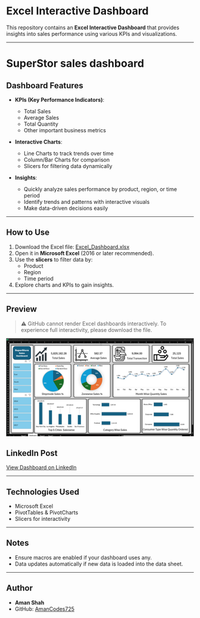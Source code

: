 

# Excel Interactive Dashboard

This repository contains an **Excel Interactive Dashboard** that provides insights into sales performance using various KPIs and visualizations.

---
# SuperStor sales dashboard
## **Dashboard Features**

- **KPIs (Key Performance Indicators)**:
  - Total Sales
  - Average Sales
  - Total Quantity
  - Other important business metrics

- **Interactive Charts**:
  - Line Charts to track trends over time
  - Column/Bar Charts for comparison
  - Slicers for filtering data dynamically

- **Insights**:
  - Quickly analyze sales performance by product, region, or time period
  - Identify trends and patterns with interactive visuals
  - Make data-driven decisions easily

---

## **How to Use**

1. Download the Excel file: [Excel_Dashboard.xlsx](./Excel_Dashboard.xlsx)
2. Open it in **Microsoft Excel** (2016 or later recommended).
3. Use the **slicers** to filter data by:
   - Product
   - Region
   - Time period
4. Explore charts and KPIs to gain insights.

---

## **Preview**

> ⚠️ GitHub cannot render Excel dashboards interactively. To experience full interactivity, please download the file.

![Dashboard Preview](./Screenshorts/23.09.2025_03.15.37_REC.png)  

## LinkedIn Post
[View Dashboard on LinkedIn](https://www.linkedin.com/posts/aman-shah-652819242_excel-powerquery-dashboard-activity-7376084398548525056-WbCz?utm_source=social_share_send&utm_medium=member_desktop_web&rcm=ACoAADxHEV4BJMnuKykpA0fx8ygj5PM7WqikIts)

---

## **Technologies Used**

- Microsoft Excel
- PivotTables & PivotCharts
- Slicers for interactivity

---

## **Notes**

- Ensure macros are enabled if your dashboard uses any.
- Data updates automatically if new data is loaded into the data sheet.

---

## **Author**

- **Aman Shah**  
- GitHub: [AmanCodes725](https://github.com/AmanCodes725)

